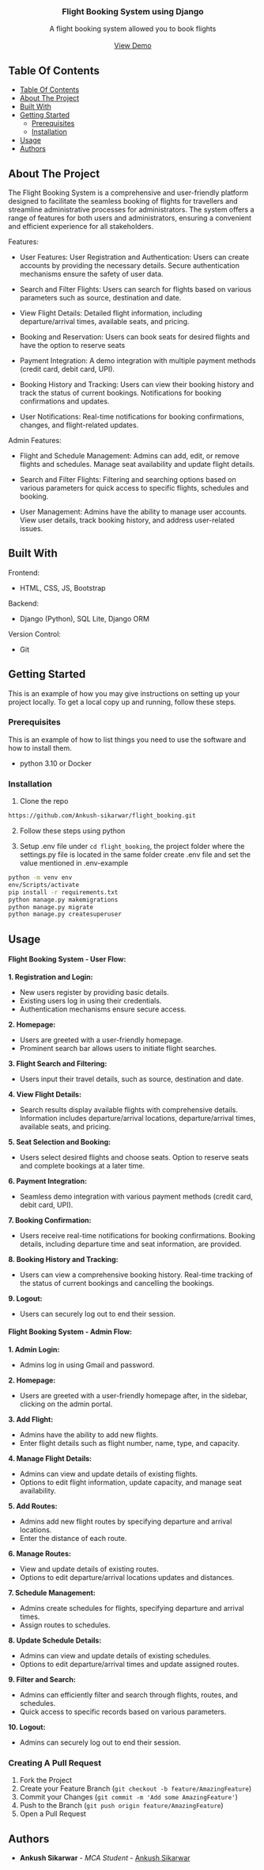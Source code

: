 <br/>
<p align="center">
  <a href="http://flight-booking.live/"> </a>

  <h3 align="center">Flight Booking System using Django </h3>

  <p align="center">
    A flight booking system allowed you to book flights
    <br/>
    <br/>
    <a href="http://flight-booking.live/">View Demo</a>
  </p>
</p>



## Table Of Contents

- [Table Of Contents](#table-of-contents)
- [About The Project](#about-the-project)
- [Built With](#built-with)
- [Getting Started](#getting-started)
  - [Prerequisites](#prerequisites)
  - [Installation](#installation)
- [Usage](#usage)
- [Authors](#authors)

## About The Project

The Flight Booking System is a comprehensive and user-friendly platform designed to facilitate the seamless booking of flights for travellers and streamline administrative processes for administrators. The system offers a range of features for both users and administrators, ensuring a convenient and efficient experience for all stakeholders.

Features:

* User Features: User Registration and Authentication: Users can create accounts by providing the necessary details. Secure authentication mechanisms ensure the safety of user data.

* Search and Filter Flights: Users can search for flights based on various parameters such as source, destination and date.

* View Flight Details: Detailed flight information, including departure/arrival times, available seats, and pricing.

* Booking and Reservation: Users can book seats for desired flights and have the option to reserve seats

* Payment Integration: A demo integration with multiple payment methods (credit card, debit card, UPI).

* Booking History and Tracking:
Users can view their booking history and track the status of current bookings. Notifications for booking confirmations and updates.

* User Notifications: Real-time notifications for booking confirmations, changes, and flight-related updates.

Admin Features:

* Flight and Schedule Management: Admins can add, edit, or remove flights and schedules. Manage seat availability and update flight details.
 
* Search and Filter Flights: Filtering and searching options based on various parameters  for quick access to specific flights, schedules and booking.

*  User Management: Admins have the ability to manage user accounts. View user details, track booking history, and address user-related issues.

## Built With

Frontend: 
* HTML, CSS, JS, Bootstrap

Backend: 
* Django (Python), SQL Lite, Django ORM


Version Control: 
* Git

## Getting Started

This is an example of how you may give instructions on setting up your project locally. To get a local copy up and running, follow these steps.

### Prerequisites

This is an example of how to list things you need to use the software and how to install them.

* python 3.10 or Docker

### Installation

1. Clone the repo

```sh
https://github.com/Ankush-sikarwar/flight_booking.git
```

2. Follow these steps using python

3. Setup .env file under ``` cd flight_booking ```, the project folder where the settings.py file is located in the same folder create .env file and set the value mentioned in .env-example

```sh
python -m venv env
env/Scripts/activate
pip install -r requirements.txt
python manage.py makemigrations
python manage.py migrate
python manage.py createsuperuser
```





## Usage

#### Flight Booking System - User Flow:

**1. Registration and Login:**

* New users register by providing basic details.
* Existing users log in using their credentials.
* Authentication mechanisms ensure secure access.

**2. Homepage:**

* Users are greeted with a user-friendly homepage.
* Prominent search bar allows users to initiate flight searches.

**3. Flight Search and Filtering:**

* Users input their travel details, such as source, destination and date.

**4. View Flight Details:**

* Search results display available flights with comprehensive details.
Information includes departure/arrival locations, departure/arrival times, available seats, and pricing.

**5. Seat Selection and Booking:**

* Users select desired flights and choose seats.
Option to reserve seats and complete bookings at a later time.

**6. Payment Integration:**

* Seamless demo integration with various payment methods (credit card, debit card, UPI).

**7. Booking Confirmation:**

* Users receive real-time notifications for booking confirmations.
Booking details, including departure time and seat information, are provided.

**8. Booking History and Tracking:**
* Users can view a comprehensive booking history.
Real-time tracking of the status of current bookings and cancelling the bookings.

**9. Logout:** 
* Users can securely log out to end their session.


#### Flight Booking System - Admin Flow:

**1. Admin Login:**
* Admins log in using Gmail and password.

**2.  Homepage:**
* Users are greeted with a user-friendly homepage after, in the sidebar, clicking on the admin portal.

**3. Add Flight:**
* Admins have the ability to add new flights.
* Enter flight details such as flight number, name, type, and capacity.

**4. Manage Flight Details:**
* Admins can view and update details of existing flights.
* Options to edit flight information, update capacity, and manage seat availability.

**5. Add Routes:**
* Admins add new flight routes by specifying departure and arrival locations.
* Enter the distance of each route.

**6. Manage Routes:**
* View and update details of existing routes.
* Options to edit departure/arrival locations updates and distances.

**7. Schedule Management:**

* Admins create schedules for flights, specifying departure and arrival times.
* Assign routes to schedules.

**8. Update Schedule Details:**
* Admins can view and update details of existing schedules.
* Options to edit departure/arrival times and update assigned routes.

**9. Filter and Search:**
* Admins can efficiently filter and search through flights, routes, and schedules.
* Quick access to specific records based on various parameters.

**10. Logout:**
* Admins can securely log out to end their session.

### Creating A Pull Request

1. Fork the Project
2. Create your Feature Branch (`git checkout -b feature/AmazingFeature`)
3. Commit your Changes (`git commit -m 'Add some AmazingFeature'`)
4. Push to the Branch (`git push origin feature/AmazingFeature`)
5. Open a Pull Request

## Authors

* **Ankush Sikarwar** - *MCA Student* - [Ankush Sikarwar](https://github.com/Ankush-sikarwar)

